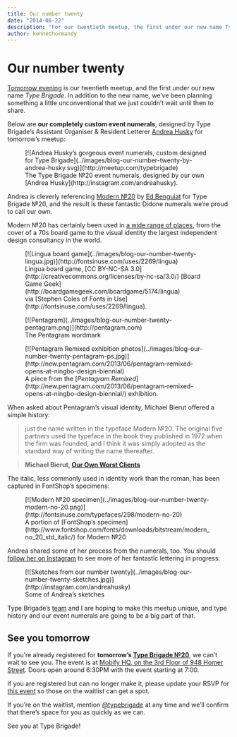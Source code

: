 ```yaml
---
title: Our number twenty
date: "2014-06-22"
description: "For our twentieth meetup, the first under our new name Type Brigade, we’ve been planning something a little unconventional. We now have completely custom event numerals, lettered by Type Brigade’s Assistant Organiser Andrea Husky."
author: kennethormandy
---
```


# Our number twenty

[Tomorrow evening](http://www.meetup.com/typebrigade/events/186884552/) is our twentieth meetup, and the first under our new name _Type Brigade_. In addition to the new name, we’ve been planning something a little unconventional that we just couldn’t wait until then to share.

Below are **our completely custom event numerals**, designed by Type Brigade’s Assistant Organiser & Resident Letterer [Andrea Husky](http://instagram.com/andreahusky) for tomorrow’s meetup:

<figure class="figure--breakout">
[![Andrea Husky’s gorgeous event numerals, custom designed for Type Brigade](../images/blog-our-number-twenty-by-andrea-husky.svg)](http://meetup.com/typebrigade)
<figcaption>
The Type Brigade №20 event numerals, designed by our own [Andrea Husky](http://instagram.com/andreahusky).
</figcaption>
</figure>

Andrea is cleverly referencing [Modern №20](http://fontsinuse.com/typefaces/298/modern-no-20) by [Ed Benguiat](http://typedia.com/explore/designer/ed-benguiat/) for Type Brigade №20, and the result is these fantastic Didone numerals we’re proud to call our own.

Modern №20 has certainly been used in [a wide range of places](http://fontsinuse.com/typefaces/298/modern-no-20), from the cover of a 70s board game to the visual identity the largest independent design consultancy in the world.

<figure>
[![Lingua board game](../images/blog-our-number-twenty-lingua.jpg)](http://fontsinuse.com/uses/2269/lingua)
<figcaption>
Lingua board game, [<abbr>CC BY-NC-SA 3.0</abbr>](http://creativecommons.org/licenses/by-nc-sa/3.0/) [Board Game Geek](http://boardgamegeek.com/boardgame/5174/lingua) via [Stephen Coles of Fonts in Use](http://fontsinuse.com/uses/2269/lingua).
</figcaption>
</figure>

<figure class="figure--border">
[![Pentagram](../images/blog-our-number-twenty-pentagram.png)](http://pentagram.com)
<figcaption>
The Pentagram wordmark
</figcaption>
</figure>

<figure class="figure--border">
[![Pentagram Remixed exhibition photos](../images/blog-our-number-twenty-pentagram-ps.jpg)](http://new.pentagram.com/2013/06/pentagram-remixed-opens-at-ningbo-design-biennial)
<figcaption>
A piece from the [<cite>Pentagram Remixed</cite>](http://new.pentagram.com/2013/06/pentagram-remixed-opens-at-ningbo-design-biennial/) exhibition.
</figcaption>
</figure>

When asked about Pentagram’s visual identity, Michael Bierut offered a simple history:

> just the name written in the typeface Modern №20. The original five partners used the typeface in the book they published in 1972 when the firm was founded, and I think it was simply adopted as the standard way of writing the name thereafter.

> **Michael Bierut, [Our Own Worst Clients](http://www.underconsideration.com/speakup/archives/001946.html)**

The italic, less commonly used in identity work than the roman, has been captured in FontShop’s specimens:

<figure class="figure--breakout">
[![Modern №20 specimen](../images/blog-our-number-twenty-modern-no-20.png)](http://fontsinuse.com/typefaces/298/modern-no-20)
<figcaption>
A portion of [FontShop’s specimen](http://www.fontshop.com/fonts/downloads/bitstream/modern_no_20_std_italic/) for Modern №20
</figcaption>
</figure>

Andrea shared some of her process from the numerals, too. You should [follow her on Instagram](http://instagram.com/andreahusky) to see more of her fantastic lettering in progress.

<figure class="figure--border">
[![Sketches from our number twenty](../images/blog-our-number-twenty-sketches.jpg)](http://instagram.com/andreahusky)
<figcaption>
Some of Andrea’s sketches
</figcaption>
</figure>

Type Brigade’s [team](../about) and I are hoping to make this meetup unique, and type history and our event numerals are going to be a big part of that.

## See you tomorrow

If you’re already registered for **tomorrow’s [Type Brigade №20](http://www.meetup.com/typebrigade/events/186884552/)**, we can’t wait to see you. The event is at [Mobify HQ, on the 3rd Floor of 948 Homer Street](https://www.google.com/maps/place/948+Homer+St/@49.2780571,-123.119061,17z). Doors open around 6:30PM with the event starting at 7:00.

If you are registered but can no longer make it, please update your RSVP for [this event](http://www.meetup.com/typebrigade/events/186884552/) so those on the waitlist can get a spot.

If you’re on the waitlist, mention [@typebrigade](http://twitter.com/typebrigade) at any time and we’ll confirm that there’s space for you as quickly as we can.

See you at Type Brigade!
